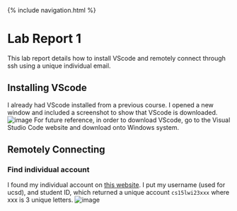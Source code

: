 {% include navigation.html %}

# Lab Report 1

This lab report details how to install VScode and remotely connect through ssh using a unique individual email.

## Installing VScode
I already had VScode installed from a previous course. I opened a new window and included a screenshot to show that VScode is downloaded.
![image](https://user-images.githubusercontent.com/40574565/212200682-ea5b093d-5db3-4f5a-90a4-8351ab66ca7b.png)
For future reference, in order to download VScode, go to the Visual Studio Code website and download onto Windows system. 

## Remotely Connecting

### Find individual account
I found my individual account on [this website](https://sdacs.ucsd.edu/~icc/index.php). I put my username (used for ucsd), and student ID, which returned a unique account `cs15lwi23xxx` where xxx is 3 unique letters.
![image](https://user-images.githubusercontent.com/40574565/212200501-0bf06847-ea46-48dc-8f98-b7c3cc7a7771.png)
